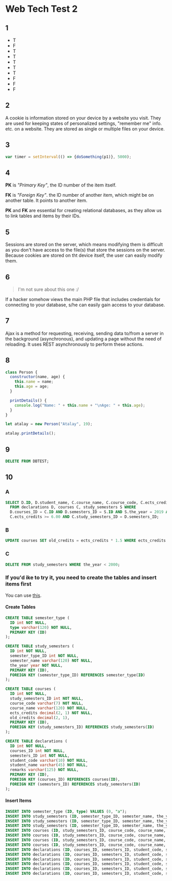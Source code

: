 # Web Tech Test 2

## 1

- T
- F
- T
- T
- T
- T
- T
- F
- F
- F

## 2

A cookie is information stored on your device by a website you visit. They are used for keeping states of personalized settings, "remember me" info. etc. on a website. They are stored as single or multiple files on your device.

## 3

```js
var timer = setInterval(() => {doSomething(p1)}, 5000);
```

## 4

**PK** is *"Primary Key"*, the ID number of the item itself.

**FK** is *"Foreign Key"*. the ID number of another item, which might be on another table. It points to another item.

**PK** and **FK** are essential for creating relational databases, as they allow us to link tables and items by their IDs.

## 5

Sessions are stored on the server, which means modifying them is difficult as you don't have access to the file(s) that store the sessions on the server. Because cookies are stored on tht device itself, the user can easily modify them.

## 6

> I'm not sure about this one :/

If a hacker somehow views the main PHP file that includes credentials for connecting to your database, s/he can easily gain access to your database.

## 7

Ajax is a method for requesting, receiving, sending data to/from a server in the background (asynchronous), and updating a page without the need of reloading. It uses REST asynchronously to perform these actions.

## 8

```js
class Person {
  constructor(name, age) {
    this.name = name;
    this.age = age;
  }

  printDetails() {
    console.log("Name: " + this.name + "\nAge: " + this.age);
  }
}

let atalay = new Person("Atalay", 19);

atalay.printDetails();
```

## 9

```SQL
DELETE FROM DBTEST;
```

## 10

### A

```SQL
SELECT D.ID, D.student_name, C.course_name, C.course_code, C.ects_credits, S.the_year 
  FROM declarations D, courses C, study_semesters S WHERE
  D.courses_ID = C.ID AND D.semesters_ID = S.ID AND S.the_year = 2019 AND
  C.ects_credits >= 6.00 AND C.study_semesters_ID = D.semesters_ID;
```

### B

```SQL
UPDATE courses SET old_credits = ects_credits * 1.5 WHERE ects_credits >= 6.00;
```

### C

```SQL
DELETE FROM study_semesters WHERE the_year < 2000;
```

### If you'd ike to try it, you need to create the tables and insert items first

You can use [this](https://www.db-fiddle.com/f/8eHhQNYnQfxoT8NREP9XxU/0).

#### Create Tables

```SQL
CREATE TABLE semester_type (
  ID int NOT NULL,
  type varchar(120) NOT NULL,
  PRIMARY KEY (ID)
);

CREATE TABLE study_semesters (
  ID int NOT NULL,
  semester_type_ID int NOT NULL,
  semester_name varchar(120) NOT NULL,
  the_year year NOT NULL,
  PRIMARY KEY (ID),
  FOREIGN KEY (semester_type_ID) REFERENCES semester_type(ID)
);

CREATE TABLE courses (
  ID int NOT NULL,
  study_semesters_ID int NOT NULL,
  course_code varchar(7) NOT NULL,
  course_name varchar(120) NOT NULL,
  ects_credits decimal(2, 1) NOT NULL,
  old_credits decimal(2, 1),
  PRIMARY KEY (ID),
  FOREIGN KEY (study_semesters_ID) REFERENCES study_semesters(ID)
);

CREATE TABLE declarations (
  ID int NOT NULL,
  courses_ID int NOT NULL,
  semesters_ID int NOT NULL,
  student_code varchar(10) NOT NULL,
  student_name varchar(45) NOT NULL,
  remarks varchar(125) NOT NULL,
  PRIMARY KEY (ID),
  FOREIGN KEY (courses_ID) REFERENCES courses(ID),
  FOREIGN KEY (semesters_ID) REFERENCES study_semesters(ID)
);
```

#### Insert Items

```SQL
INSERT INTO semester_type (ID, type) VALUES (0, "a");
INSERT INTO study_semesters (ID, semester_type_ID, semester_name, the_year) VALUES (1, 0, "s1", 2019);
INSERT INTO study_semesters (ID, semester_type_ID, semester_name, the_year) VALUES (0, 0, "s0", 2018);
INSERT INTO study_semesters (ID, semester_type_ID, semester_name, the_year) VALUES (2, 0, "s2", 2020);
INSERT INTO courses (ID, study_semesters_ID, course_code, course_name, ects_credits, old_credits) VALUES (0, 1, "OK0", "COURSE OK0", 6.00, 5);
INSERT INTO courses (ID, study_semesters_ID, course_code, course_name, ects_credits, old_credits) VALUES (1, 1, "OK1", "COURSE OK1", 7.20, 5);
INSERT INTO courses (ID, study_semesters_ID, course_code, course_name, ects_credits, old_credits) VALUES (2, 0, "NO0", "COURSE NO0", 5.90, 5);
INSERT INTO courses (ID, study_semesters_ID, course_code, course_name, ects_credits, old_credits) VALUES (3, 2, "NO1", "COURSE NO1", 7.20, 5);
INSERT INTO declarations (ID, courses_ID, semesters_ID, student_code, student_name, remarks) VALUES (0, 0, 1, "SC0", "John Doe 01", "");
INSERT INTO declarations (ID, courses_ID, semesters_ID, student_code, student_name, remarks) VALUES (1, 1, 2, "SC1", "John Doe 12", "");
INSERT INTO declarations (ID, courses_ID, semesters_ID, student_code, student_name, remarks) VALUES (2, 2, 0, "SC2", "John Doe 20", "");
INSERT INTO declarations (ID, courses_ID, semesters_ID, student_code, student_name, remarks) VALUES (3, 1, 1, "SC3", "John Doe 11", "");
INSERT INTO declarations (ID, courses_ID, semesters_ID, student_code, student_name, remarks) VALUES (4, 3, 1, "SC4", "John Doe 31", "");
INSERT INTO declarations (ID, courses_ID, semesters_ID, student_code, student_name, remarks) VALUES (5, 0, 2, "SC5", "John Doe 02", "");
```
